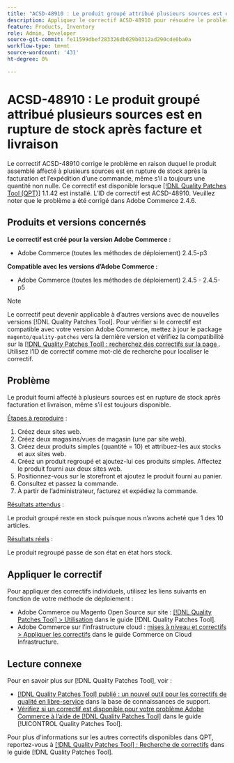 ```yaml
---
title: "ACSD-48910 : Le produit groupé attribué plusieurs sources est en rupture de stock après facture et livraison"
description: Appliquez le correctif ACSD-48910 pour résoudre le problème Adobe Commerce en raison duquel le produit groupé affecté à plusieurs sources est en rupture de stock après la facturation et l’expédition d’une commande, même s’il a toujours une quantité non nulle.
feature: Products, Inventory
role: Admin, Developer
source-git-commit: fe11599dbef283326db029b0312ad290cde0ba0a
workflow-type: tm+mt
source-wordcount: '431'
ht-degree: 0%

---
```


# ACSD-48910 : Le produit groupé attribué plusieurs sources est en rupture de stock après facture et livraison

Le correctif ACSD-48910 corrige le problème en raison duquel le produit assemblé affecté à plusieurs sources est en rupture de stock après la facturation et l’expédition d’une commande, même s’il a toujours une quantité non nulle. Ce correctif est disponible lorsque [[!DNL Quality Patches Tool (QPT)]](https://experienceleague.adobe.com/fr/docs/commerce-knowledge-base/kb/announcements/commerce-announcements/magento-quality-patches-released-new-tool-to-self-serve-quality-patches) 1.1.42 est installé. L’ID de correctif est ACSD-48910. Veuillez noter que le problème a été corrigé dans Adobe Commerce 2.4.6.

## Produits et versions concernés

**Le correctif est créé pour la version Adobe Commerce :**

* Adobe Commerce (toutes les méthodes de déploiement) 2.4.5-p3

**Compatible avec les versions d’Adobe Commerce :**

* Adobe Commerce (toutes les méthodes de déploiement) 2.4.5 - 2.4.5-p5

>[!NOTE]
>
>Le correctif peut devenir applicable à d’autres versions avec de nouvelles versions [!DNL Quality Patches Tool]. Pour vérifier si le correctif est compatible avec votre version Adobe Commerce, mettez à jour le package `magento/quality-patches` vers la dernière version et vérifiez la compatibilité sur la [[!DNL Quality Patches Tool] : recherchez des correctifs sur la page ](https://experienceleague.adobe.com/tools/commerce-quality-patches/index.html?lang=fr). Utilisez l’ID de correctif comme mot-clé de recherche pour localiser le correctif.

## Problème

Le produit fourni affecté à plusieurs sources est en rupture de stock après facturation et livraison, même s’il est toujours disponible.

<u>Étapes à reproduire</u> :

1. Créez deux sites web.
1. Créez deux magasins/vues de magasin (une par site web).
1. Créez deux produits simples (quantité = 10) et attribuez-les aux stocks et aux sites web.
1. Créez un produit regroupé et ajoutez-lui ces produits simples. Affectez le produit fourni aux deux sites web.
1. Positionnez-vous sur le storefront et ajoutez le produit fourni au panier.
1. Consultez et passez la commande.
1. À partir de l’administrateur, facturez et expédiez la commande.

<u>Résultats attendus</u> :

Le produit groupé reste en stock puisque nous n’avons acheté que 1 des 10 articles.

<u>Résultats réels</u> :

Le produit regroupé passe de son état en état hors stock.

## Appliquer le correctif

Pour appliquer des correctifs individuels, utilisez les liens suivants en fonction de votre méthode de déploiement :

* Adobe Commerce ou Magento Open Source sur site : [[!DNL Quality Patches Tool] > Utilisation](/help/tools/quality-patches-tool/usage.md) dans le guide [!DNL Quality Patches Tool].
* Adobe Commerce sur l’infrastructure cloud : [mises à niveau et correctifs > Appliquer les correctifs](https://experienceleague.adobe.com/docs/commerce-cloud-service/user-guide/develop/upgrade/apply-patches.html?lang=fr) dans le guide Commerce on Cloud Infrastructure.

## Lecture connexe

Pour en savoir plus sur [!DNL Quality Patches Tool], voir :

* [[!DNL Quality Patches Tool] publié : un nouvel outil pour les correctifs de qualité en libre-service](https://experienceleague.adobe.com/fr/docs/commerce-knowledge-base/kb/announcements/commerce-announcements/magento-quality-patches-released-new-tool-to-self-serve-quality-patches) dans la base de connaissances de support.
* [Vérifiez si un correctif est disponible pour votre problème Adobe Commerce à l’aide de  [!DNL Quality Patches Tool]](/help/tools/quality-patches-tool/patches-available-in-qpt/check-patch-for-magento-issue-with-magento-quality-patches.md) dans le guide [!UICONTROL Quality Patches Tool].


Pour plus d&#39;informations sur les autres correctifs disponibles dans QPT, reportez-vous à [[!DNL Quality Patches Tool] : Recherche de correctifs](https://experienceleague.adobe.com/tools/commerce-quality-patches/index.html?lang=fr) dans le guide [!DNL Quality Patches Tool].
